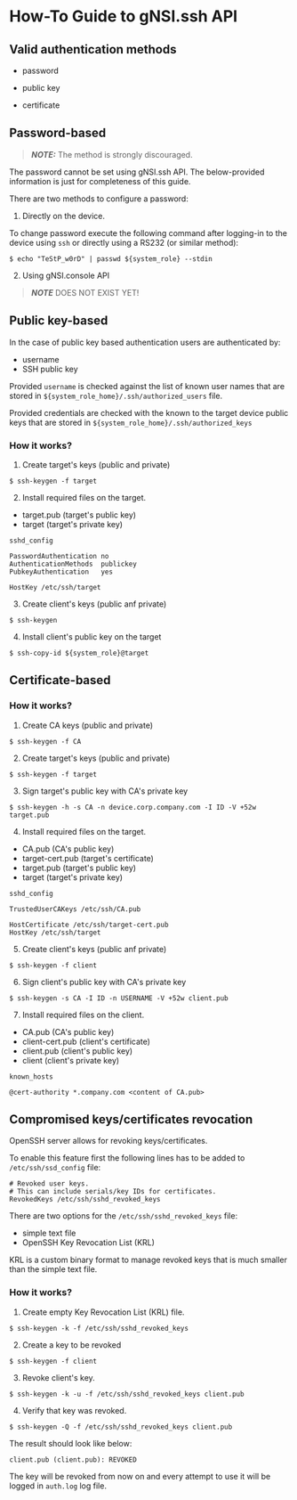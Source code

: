 # How-To Guide to gNSI.ssh API

## Valid authentication methods

* password

* public key

* certificate

## Password-based

> **_NOTE:_**  The method is strongly discouraged.

The password cannot be set using gNSI.ssh API. The below-provided information is
just for completeness of this guide.

There are two methods to configure a password:

1) Directly on the device.

To change password execute the following command after logging-in to the device
using `ssh` or directly using a RS232 (or similar method):

```
$ echo "TeStP_w0rD" | passwd ${system_role} --stdin
```

2) Using gNSI.console API

> **_NOTE_** DOES NOT EXIST YET!

## Public key-based

In the case of public key based authentication users are authenticated by:
* username
* SSH public key

Provided `username` is checked against the list of known user names that are
stored in `${system_role_home}/.ssh/authorized_users` file.

Provided credentials are checked with the known to the target device public
keys that are stored in `${system_role_home}/.ssh/authorized_keys`

### How it works?

1) Create target's keys (public and private)

```
$ ssh-keygen -f target
```

2) Install required files on the target.
* target.pub (target's public key)
* target (target's private key)

`sshd_config`
```
PasswordAuthentication no
AuthenticationMethods  publickey
PubkeyAuthentication   yes

HostKey /etc/ssh/target
```

3) Create client's keys (public anf private)

```
$ ssh-keygen
```
4) Install client's public key on the target

```
$ ssh-copy-id ${system_role}@target
```

## Certificate-based

### How it works?

1) Create CA keys (public and private)

```
$ ssh-keygen -f CA
```

2) Create target's keys (public and private)

```
$ ssh-keygen -f target
```

3) Sign target's public key with CA's private key

```
$ ssh-keygen -h -s CA -n device.corp.company.com -I ID -V +52w target.pub
```

4) Install required files on the target.
* CA.pub (CA's public key)
* target-cert.pub (target's certificate)
* target.pub (target's public key)
* target (target's private key)

`sshd_config`
```
TrustedUserCAKeys /etc/ssh/CA.pub

HostCertificate /etc/ssh/target-cert.pub
HostKey /etc/ssh/target
```

5) Create client's keys (public anf private)

```
$ ssh-keygen -f client
```

6) Sign client's public key with CA's private key

```
$ ssh-keygen -s CA -I ID -n USERNAME -V +52w client.pub
```

7) Install required files on the client.
* CA.pub (CA's public key)
* client-cert.pub (client's certificate)
* client.pub (client's public key)
* client (client's private key)

`known_hosts`
```
@cert-authority *.company.com <content of CA.pub>
```

## Compromised keys/certificates revocation

OpenSSH server allows for revoking keys/certificates.

To enable this feature first the following lines has to be added to `/etc/ssh/ssd_config` file:
```
# Revoked user keys.
# This can include serials/key IDs for certificates.
RevokedKeys /etc/ssh/sshd_revoked_keys

```

There are two options for the `/etc/ssh/sshd_revoked_keys` file:
* simple text file
* OpenSSH Key Revocation List (KRL)

KRL is a custom binary format to manage revoked keys that is much smaller than the simple text file.

### How it works?

1) Create empty Key Revocation List (KRL) file.

```
$ ssh-keygen -k -f /etc/ssh/sshd_revoked_keys
```

2) Create a key to be revoked
```
$ ssh-keygen -f client
```

3) Revoke client's key.

```
$ ssh-keygen -k -u -f /etc/ssh/sshd_revoked_keys client.pub
```

4) Verify that key was revoked.

```
$ ssh-keygen -Q -f /etc/ssh/sshd_revoked_keys client.pub
```

The result should look like below:
```
client.pub (client.pub): REVOKED
```

The key will be revoked from now on and every attempt to use it will be logged in `auth.log` log file.